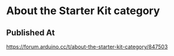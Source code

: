 # About the Starter Kit category

## Published At

https://forum.arduino.cc/t/about-the-starter-kit-category/847503
